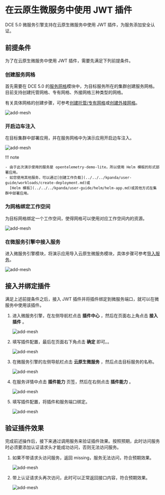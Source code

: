 # 在云原生微服务中使用 JWT 插件

DCE 5.0 微服务引擎支持在云原生微服务中使用 JWT 插件，为服务添加安全认证。

## 前提条件

为了在云原生微服务中使用 JWT 插件，需要先满足下列前提条件。

### 创建服务网格

首先需要在 DCE 5.0 的[服务网格](../../../mspider/intro/index.md)模块中，为目标服务所在的集群创建服务网格。
目前支持创建托管网格、专有网格、外接网格三种类型的网格。

有关具体网格的创建步骤，可参考[创建托管/专有网格](../../../mspider/user-guide/service-mesh/README.md)或[创建外接网格](../../../mspider/user-guide/service-mesh/external-mesh.md)。

![add-mesh](https://docs.daocloud.io/daocloud-docs-images/docs/zh/docs/skoala/images/br-jwt01.png)

### 开启边车注入

在目标集群中部署应用，并在服务网格中为演示应用开启边车注入。

![add-mesh](https://docs.daocloud.io/daocloud-docs-images/docs/zh/docs/skoala/images/br-jwt02.png)

!!! note

    - 由于此次演示使用的服务是 opentelemetry-demo-lite，所以使用 Helm 模板的形式部署应用。
    - 如您使用其他服务，可以通过[创建工作负载](../../../kpanda/user-guide/workloads/create-deployment.md)或
      [Helm 模板](../../../kpanda/user-guide/helm/helm-app.md)或其他方式在集群中部署应用。

### 为网格绑定工作空间

为目标网格绑定一个工作空间，使得网格可以使用对应工作空间内的资源。

![add-mesh](https://docs.daocloud.io/daocloud-docs-images/docs/zh/docs/skoala/images/br-jwt03.png)

### 在微服务引擎中接入服务

进入微服务引擎模块，将演示应用导入云原生微服务模块，具体步骤可参考[导入服务](../../cloud-ms/traffic-control.md)。

![add-mesh](https://docs.daocloud.io/daocloud-docs-images/docs/zh/docs/skoala/images/br-jwt04.png)

## 接入并绑定插件

满足上述前提条件之后，接入 JWT 插件并将插件绑定到微服务端口，就可以在微服务中使用该插件。

1. 进入微服务引擎，在左侧导航栏点击 __插件中心__ ，然后在页面右上角点击 __接入插件__ 。

    ![add-mesh](https://docs.daocloud.io/daocloud-docs-images/docs/zh/docs/skoala/images/br-jwt05.png)

2. 填写插件配置，最后在页面右下角点击 __确定__ 即可。。

    ![add-mesh](https://docs.daocloud.io/daocloud-docs-images/docs/zh/docs/skoala/images/br-jwt06.png)

3. 在微服务引擎的左侧导航栏点击 __云原生微服务__ ，然后点击目标服务的名称。

    ![add-mesh](https://docs.daocloud.io/daocloud-docs-images/docs/zh/docs/skoala/images/br-jwt07.png)

4. 在服务详情中点击 __插件能力__ 页签，然后在右侧点击 __插件能力__ 。

    ![add-mesh](https://docs.daocloud.io/daocloud-docs-images/docs/zh/docs/skoala/images/br-jwt08.png)

5. 填写插件配置，将插件和服务端口绑定。
  
    ![add-mesh](https://docs.daocloud.io/daocloud-docs-images/docs/zh/docs/skoala/images/br-jwt09.png)

## 验证插件效果

完成前述操作后，接下来通过调用服务来验证插件效果。按照预期，此时访问服务时必须要添加认证请求头才能成功访问，否则无法访问服务。

1. 如果不带请求头访问服务，返回 missing，服务无法访问，符合预期效果。

    ![add-mesh](https://docs.daocloud.io/daocloud-docs-images/docs/zh/docs/skoala/images/br-jwt10.png)

2. 带上认证请求头再次访问，此时可以正常返回接口内容，符合预期效果。

    ![add-mesh](https://docs.daocloud.io/daocloud-docs-images/docs/zh/docs/skoala/images/br-jwt11.png)
